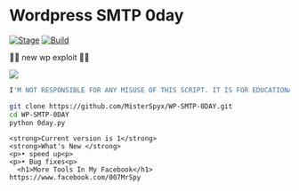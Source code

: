 <h1>Wordpress SMTP 0day </h1>
<p><a href="https://github.com/MisterSpyx/Smtp-Cracker-From-Sites/"></a>
<a href="https://github.com/MisterSpyx/Smtp-Cracker-From-Sites/r"><img src="https://img.shields.io/badge/Release-Stable-orange.svg" alt="Stage" data-canonical-src="https://img.shields.io/badge/Release-Stable-orange.svg" style="max-width:100%;"></a>
<a href="https://github.com/MisterSpyx/Smtp-Cracker-From-Sites/"><img src="https://img.shields.io/badge/Supported%20OS-Linux%2FWindows-brightgreengreen.svg" alt="Build" data-canonical-src="https://img.shields.io/badge/Supported%20OS-Linux%2FWindows-brightgreengreen.svg" style="max-width:100%;"></a></p>
<p> 🐱‍💻 new wp exploit 🐱‍💻  </p>


<img src="https://i.ibb.co/Nj4Hr4v/1.pngpng" data-canonical-src="https://i.ibb.co/Nj4Hr4v/1.png" style="max-width:100%;">


```bash
I'M NOT RESPONSIBLE FOR ANY MISUSE OF THIS SCRIPT. IT IS FOR EDUCATIONAL PURPOSES ONLY. NEVER HACK PEOPLE WITHOUT THEIR CONSENT. DO NOT USE THIS SCRIPT FOR Hacking
```

```bash
git clone https://github.com/MisterSpyx/WP-SMTP-0DAY.git
cd WP-SMTP-0DAY
python 0day.py
```


```
<strong>Current version is 1</strong>
<strong>What's New </strong>
<p>• speed up<p>
<p>• Bug fixes<p>
  <h1>More Tools In My Facebook</h1>
https://www.facebook.com/007MrSpy
